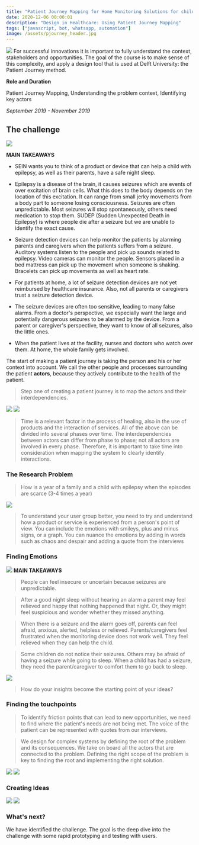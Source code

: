 ```yaml
---
title: "Patient Journey Mapping for Home Monitoring Solutions for children with Epilepsy"
date: 2020-12-06 00:00:01
description: "Design in Healthcare: Using Patient Journey Mapping"
tags: ["javascript, bot, whatsapp, automation"]
image: /assets/pjourney_header.jpg
---
```

![](pjourney_pageheader.png)
For successful innovations it is important to fully understand the context, stakeholders and opportunities. The goal of the course is to make sense of this complexity, and apply a design tool that is used at Delft University: the Patient Journey method. 

**Role and Duration**

Patient Journey Mapping, Understanding the problem context, Identifying key actors

_September 2019 - November 2019_

## The challenge

![](pjourney_challenge.png)
 
**MAIN TAKEAWAYS**
* SEIN wants you to think of a product or device that can help a child with epilepsy, as well as their parents, have a safe night sleep.

* Epilepsy is a disease of the brain, it causes seizures which are events of over excitation of brain cells. What this does to the body depends on the location of this excitation. It can range from small jerky movements from a body part to someone losing consciousness. Seizures are often unpredictable. Most seizures will stop spontaneously, others need medication to stop them. SUDEP (Sudden Unexpected Death in Epilepsy) is where people die after a seizure but we are unable to identify the exact cause. 

* Seizure detection devices can help monitor the patients by alarming parents and caregivers when the patients suffers from a seizure. Auditory systems listen to the people and pick up sounds related to epilepsy. Video cameras can monitor the people. Sensors placed in a bed mattress can pick up the movement when someone is shaking. Bracelets can pick up movements as well as heart rate.

* For patients at home, a lot of seizure detection devices are not yet reimbursed by healthcare insurance. Also, not all parents or caregivers trust a seizure detection device.

* The seizure devices are often too sensitive, leading to many false alarms. From a doctor's perspective, we especially want the large and potentially dangerous seizures to be alarmed by the device. From a parent or caregiver's perspective, they want to know of all seizures, also the little ones. 

* When the patient lives at the facility, nurses and doctors who watch over them. At home, the whole family gets involved.


The start of making a patient journey is taking the person and his or her context into account. We call the other people and processes surrounding the patient **actors**, because they actively contribute to the health of the patient. 

> Step one of creating a patient journey is to map the actors and their interdependencies. 

![](pjourney_assignment_1-1.jpg)
![](pjourney_assignment_1-2.jpg)

> Time is a relevant factor in the process of healing, also in the use of products and the interaction of services. All of the above can be divided into several phases over time. The interdependencies between actors can differ from phase to phase; not all actors are involved in every phase. Therefore, it is important to take time into consideration when mapping the system to clearly identify interactions. 

### The Research Problem
> How is a year of a family and a child with epilepsy when the episodes are scarce (3-4 times a year)

![](pjourney_assignment_2-3.jpg)

> To understand your user group better, you need to try and understand how a product or service is experienced from a person's point of view. You can include the emotions with smileys, plus and minus signs, or a graph. You can nuance the emotions by adding in words such as chaos and despair and adding a quote from the interviews

### Finding Emotions
![](pjourney_emotions.png)
**MAIN TAKEAWAYS**

> People can feel insecure or uncertain because seizures are unpredictable. 

> After a good night sleep without hearing an alarm a parent may feel relieved and happy that nothing happened that night. Or, they might feel suspicious and wonder whether they missed anything. 

> When there is a seizure and the alarm goes off, parents can feel afraid, anxious, alerted, helpless or relieved. Parents/caregivers feel frustrated when the monitoring device does not work well. They feel relieved when they can help the child. 

> Some children do not notice their seizures. Others may be afraid of having a seizure while going to sleep. When a child has had a seizure, they need the parent/caregiver to comfort them to go back to sleep. 

![](pjourney_assignment_3-1.jpg)

> How do your insights become the starting point of your ideas?

### Finding the touchpoints

> To identify friction points that can lead to new opportunities, we need to find where the patient's needs are not being met. The voice of the patient can be represented with quotes from our interviews. 

> We design for complex systems by defining the root of the problem and its consequences. We take on board all the actors that are connected to the problem. Defining the right scope of the problem is key to finding the root and implementing the right solution. 

![](pjourney_assignment_4_pdf-1.jpg)
![](pjourney_assignment_4_pdf-2.jpg)

### Creating Ideas

![](pjourney_assignment_5-1.jpg)
![](pjourney_assignment_5-2.jpg)

### What's next?
We have identified the challenge. The goal is the deep dive into the challenge
with some rapid prototyping and testing with users. 